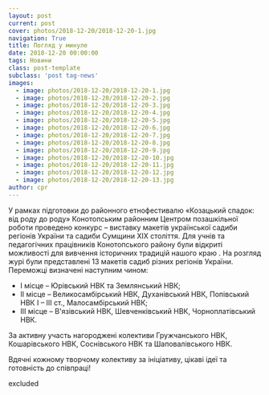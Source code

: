```yaml
---
layout: post
current: post
cover: photos/2018-12-20/2018-12-20-1.jpg
navigation: True
title: Погляд у минуле
date: 2018-12-20 00:00:00
tags: Новини
class: post-template
subclass: 'post tag-news'
images:
  - image: photos/2018-12-20/2018-12-20-1.jpg
  - image: photos/2018-12-20/2018-12-20-2.jpg
  - image: photos/2018-12-20/2018-12-20-3.jpg
  - image: photos/2018-12-20/2018-12-20-4.jpg
  - image: photos/2018-12-20/2018-12-20-5.jpg
  - image: photos/2018-12-20/2018-12-20-6.jpg
  - image: photos/2018-12-20/2018-12-20-7.jpg
  - image: photos/2018-12-20/2018-12-20-8.jpg
  - image: photos/2018-12-20/2018-12-20-9.jpg
  - image: photos/2018-12-20/2018-12-20-10.jpg
  - image: photos/2018-12-20/2018-12-20-11.jpg
  - image: photos/2018-12-20/2018-12-20-12.jpg
  - image: photos/2018-12-20/2018-12-20-13.jpg
author: cpr
---
```


У рамках підготовки до районного етнофестивалю «Козацький спадок: від роду до роду» Конотопським районним Центром позашкільної роботи  проведено конкурс – виставку  макетів української садиби регіонів України та садиби Сумщини XIX століття. Для учнів та педагогічних працівників Конотопського району були відкриті можливості для вивчення історичних традицій нашого краю . На розгляд журі були представлені 13 макетів садиб різних регіонів України. Переможці визначені наступним чином:

 * І місце – Юрівський НВК та Землянський НВК;
 * ІІ місце – Великосамбірський НВК, Духанівський НВК, Попівський НВК І – ІІІ ст., Малосамбірський НВК;
 * ІІІ місце – В'язівський НВК, Шевченківський НВК, Чорноплатівський НВК.

За активну участь нагороджені колективи Гружчанського НВК, Кошарівського НВК, Соснівського НВК та Шаповалівського НВК.

Вдячні кожному творчому колективу за ініціативу, цікаві ідеї та готовність до співпраці!

excluded
